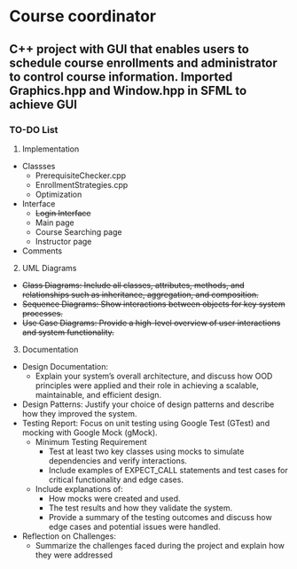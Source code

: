 # Course coordinator 
## C++ project with GUI that enables users to schedule course enrollments and administrator to control course information. Imported Graphics.hpp and Window.hpp in SFML to achieve GUI
### TO-DO List
1. Implementation  
- Classses
  - PrerequisiteChecker.cpp
   - EnrollmentStrategies.cpp
   - Optimization
- Interface
   - ~~Login Interface~~
  - Main page
   - Course Searching page
  - Instructor page
- Comments
      
2. UML Diagrams
- ~~Class Diagrams: Include all classes, attributes, methods, and relationships such as inheritance, aggregation, and composition.~~  
- ~~Sequence Diagrams: Show interactions between objects for key system processes.~~  
- ~~Use Case Diagrams: Provide a high-level overview of user interactions and system functionality.~~

3. Documentation  
- Design Documentation:   
   - Explain your system’s overall architecture, and discuss how OOD principles were applied and their role in achieving a scalable, maintainable, and efficient design.   
- Design Patterns: Justify your choice of design patterns and describe how they improved the system.  
- Testing Report: Focus on unit testing using Google Test (GTest) and mocking with Google Mock (gMock).  
   - Minimum Testing Requirement
      - Test at least two key classes using mocks to simulate dependencies and verify interactions.
      - Include examples of EXPECT_CALL statements and test cases for critical functionality and edge cases.
   - Include explanations of:
      - How mocks were created and used.
      - The test results and how they validate the system.
      - Provide a summary of the testing outcomes and discuss how edge cases and potential issues were handled.
- Reflection on Challenges:
   - Summarize the challenges faced during the project and explain how they were addressed
